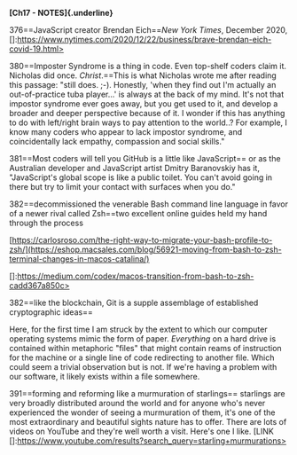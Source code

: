 **[Ch17 - NOTES]{.underline}**

376==JavaScript creator Brendan Eich==*New York Times*, December
2020,
[]:https://www.nytimes.com/2020/12/22/business/brave-brendan-eich-covid-19.html>

380==Imposter Syndrome is a thing in code. Even top-shelf coders
claim it. Nicholas did once. *Christ*.==This is what Nicholas wrote me
after reading this passage: "still does. ;-). Honestly, 'when they find
out I'm actually an out-of-practice tuba player\...' is always at the
back of my mind. It's not that impostor syndrome ever goes away, but you
get used to it, and develop a broader and deeper perspective because of
it. I wonder if this has anything to do with left/right brain ways to
pay attention to the world..? For example, I know many coders who appear
to lack impostor syndrome, and coincidentally lack empathy, compassion
and social skills."

381==Most coders will tell you GitHub is a little like JavaScript==
or as the Australian developer and JavaScript artist Dmitry Baranovskiy
has it, "JavaScript's global scope is like a public toilet. You can't
avoid going in there but try to limit your contact with surfaces when
you do."

382==decommissioned the venerable Bash command line language in
favor of a newer rival called Zsh==two excellent online guides held my
hand through the process

[https://carlosroso.com/the-right-way-to-migrate-your-bash-profile-to-zsh/](https://eshop.macsales.com/blog/56921-moving-from-bash-to-zsh-terminal-changes-in-macos-catalina/)

[]:https://medium.com/codex/macos-transition-from-bash-to-zsh-cadd367a850c>

382==like the blockchain, Git is a supple assemblage of established
cryptographic ideas==

Here, for the first time I am struck by the extent to which our computer
operating systems mimic the form of paper. *Everything* on a hard drive
is contained within metaphoric "files" that might contain reams of
instruction for the machine or a single line of code redirecting to
another file. Which could seem a trivial observation but is not. If
we're having a problem with our software, it likely exists within a file
somewhere.

391==forming and reforming like a murmuration of starlings==
starlings are very broadly distributed around the world and for anyone
who's never experienced the wonder of seeing a murmuration of them, it's
one of the most extraordinary and beautiful sights nature has to offer.
There are lots of videos on YouTube and they're well worth a visit.
Here's one I like. \[LINK
[]:https://www.youtube.com/results?search_query=starling+murmurations>

